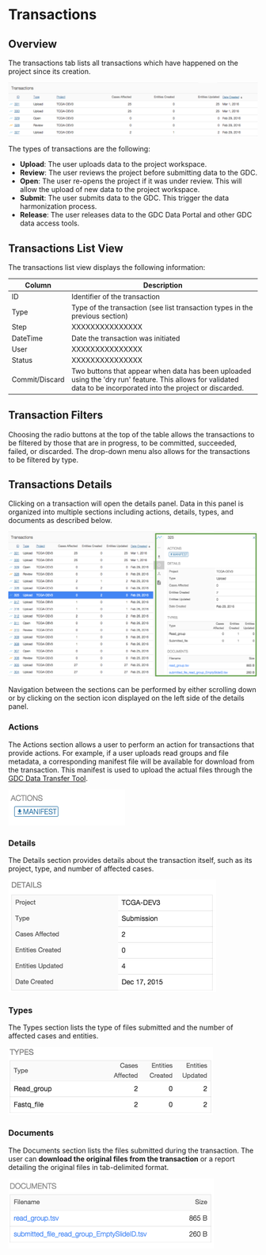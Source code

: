 # Transactions

## Overview

The transactions tab lists all transactions which have happened on the project since its creation.

[![GDC Submission Transactions](images/GDC_Submission_Transactions.png)](images/GDC_Submission_Transactions.png "Click to see the full image.")

The types of transactions are the following:

* __Upload__: The user uploads data to the project workspace.
* __Review__: The user reviews the project before submitting data to the GDC.
* __Open__: The user re-opens the project if it was under review. This will allow the upload of new data to the project workspace.
* __Submit__: The user submits data to the GDC. This trigger the data harmonization process.
* __Release__: The user releases data to the GDC Data Portal and other GDC data access tools.

## Transactions List View

The transactions list view displays the following information:

|Column|Description|
| --- | --- |
| ID | Identifier of the transaction |
| Type | Type of the transaction (see list transaction types in the previous section)|
| Step | XXXXXXXXXXXXXXX |
| DateTime | Date the transaction was initiated |
| User | XXXXXXXXXXXXXXX |
| Status | XXXXXXXXXXXXXXX |
| Commit/Discard | Two buttons that appear when data has been uploaded using the 'dry run' feature.  This allows for validated data to be incorporated into the project or discarded. |

## Transaction Filters

Choosing the radio buttons at the top of the table allows the transactions to be filtered by those that are in progress, to be committed, succeeded, failed, or discarded. The drop-down menu also allows for the transactions to be filtered by type.  


## Transactions Details

Clicking on a transaction will open the details panel. Data in this panel is organized into multiple sections including actions, details, types, and documents as described below.

[![GDC Submission Transactions](images/GDC_Submission_Transactions_Details.png)](images/GDC_Submission_Transactions_Details.png "Click to see the full image.")

Navigation between the sections can be performed by either scrolling down or by clicking on the section icon displayed on the left side of the details panel.

### Actions

The Actions section allows a user to perform an action for transactions that provide actions. For example, if a user uploads read groups and file metadata, a corresponding manifest file will be available for download from the transaction. This manifest is used to upload the actual files through the [GDC Data Transfer Tool](https://gdc.nci.nih.gov/access-data/gdc-data-transfer-tool).

[![GDC Submission Transactions Details Action](images/GDC_Submission_Transactions_Details_Action.png)](images/GDC_Submission_Transactions_Details_Action.png "Click to see the full image.")

### Details

The Details section provides details about the transaction itself, such as its project, type, and number of affected cases.

[![GDC Submission Transactions Details](images/GDC_Submission_Transactions_Details_Details.png)](images/GDC_Submission_Transactions_Details.png "Click to see the full image.")

### Types

The Types section lists the type of files submitted and the number of affected cases and entities.

[![GDC Submission Transactions Types](images/GDC_Submission_Transactions_Details_Types.png)](images/GDC_Submission_Transactions_Details_Types.png "Click to see the full image.")

### Documents

The Documents section lists the files submitted during the transaction.
The user can __download the original files from the transaction__ or a report detailing the original files in tab-delimited format.

[![GDC Submission Transactions Documents](images/GDC_Submission_Transactions_Details_Documents.png)](images/GDC_Submission_Transactions_Details_Documents.png "Click to see the full image.")
